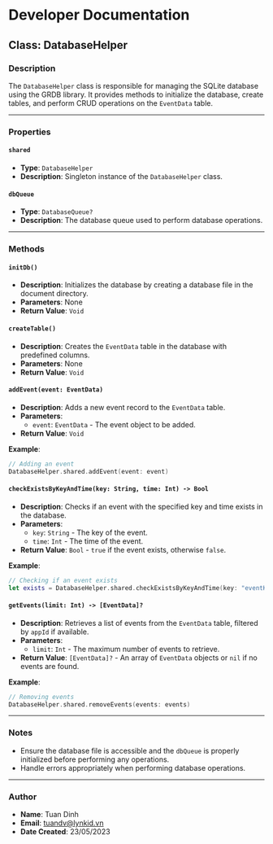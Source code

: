 # Developer Documentation

## Class: DatabaseHelper

### Description
The `DatabaseHelper` class is responsible for managing the SQLite database using the GRDB library. It provides methods to initialize the database, create tables, and perform CRUD operations on the `EventData` table.

---

### Properties

#### `shared`
- **Type**: `DatabaseHelper`
- **Description**: Singleton instance of the `DatabaseHelper` class.

#### `dbQueue`
- **Type**: `DatabaseQueue?`
- **Description**: The database queue used to perform database operations.

---

### Methods

#### `initDb()`
- **Description**: Initializes the database by creating a database file in the document directory.
- **Parameters**: None
- **Return Value**: `Void`

#### `createTable()`
- **Description**: Creates the `EventData` table in the database with predefined columns.
- **Parameters**: None
- **Return Value**: `Void`

#### `addEvent(event: EventData)`
- **Description**: Adds a new event record to the `EventData` table.
- **Parameters**:
  - `event`: `EventData` - The event object to be added.
- **Return Value**: `Void`

**Example**:
```swift
// Adding an event 
DatabaseHelper.shared.addEvent(event: event)
```

#### `checkExistsByKeyAndTime(key: String, time: Int) -> Bool`
- **Description**: Checks if an event with the specified key and time exists in the database.
- **Parameters**:
  - `key`: `String` - The key of the event.
  - `time`: `Int` - The time of the event.
- **Return Value**: `Bool` - `true` if the event exists, otherwise `false`.

**Example**:
```swift
// Checking if an event exists 
let exists = DatabaseHelper.shared.checkExistsByKeyAndTime(key: "eventKey", time: 1234567890)
```

#### `getEvents(limit: Int) -> [EventData]?`
- **Description**: Retrieves a list of events from the `EventData` table, filtered by `appId` if available.
- **Parameters**:
  - `limit`: `Int` - The maximum number of events to retrieve.
- **Return Value**: `[EventData]?` - An array of `EventData` objects or `nil` if no events are found.

**Example**:
```swift
// Removing events 
DatabaseHelper.shared.removeEvents(events: events)
```

---

### Notes
- Ensure the database file is accessible and the `dbQueue` is properly initialized before performing any operations.
- Handle errors appropriately when performing database operations.

---

### Author
- **Name**: Tuan Dinh
- **Email**: tuandv@lynkid.vn
- **Date Created**: 23/05/2023
